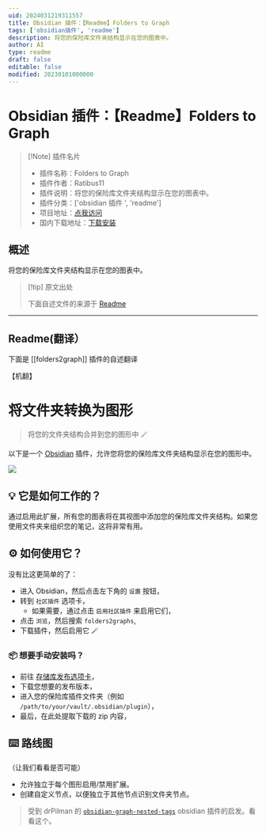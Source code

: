 ```yaml
---
uid: 2024031219311557
title: Obsidian 插件：【Readme】Folders to Graph
tags: ['obsidian插件', 'readme']
description: 将您的保险库文件夹结构显示在您的图表中。
author: AI
type: readme
draft: false
editable: false
modified: 20230101000000
---
```


# Obsidian 插件：【Readme】Folders to Graph

> [!Note] 插件名片
> - 插件名称：Folders to Graph
> - 插件作者：Ratibus11
> - 插件说明：将您的保险库文件夹结构显示在您的图表中。
> - 插件分类：['obsidian 插件 ', 'readme']
> - 项目地址：[点我访问](https://github.com/Ratibus11/folders2graph)
> - 国内下载地址：[下载安装](https://pkmer.cn/products/plugin/pluginMarket/?folders2graph)

## 概述

将您的保险库文件夹结构显示在您的图表中。

> [!tip] 原文出处
>
>下面自述文件的来源于 [Readme](https://ghproxy.net/https://raw.githubusercontent.com/Ratibus11/folders2graph/master/README.md)

---

## Readme(翻译）

下面是 [[folders2graph]] 插件的自述翻译

【机翻】

# 将文件夹转换为图形

> 将您的文件夹结构合并到您的图形中 :magic_wand:

以下是一个 [Obsidian](https://obsidian.md) 插件，允许您将您的保险库文件夹结构显示在您的图形中。

![](https://cdn.pkmer.cn/covers/folders2graph_2_0.png!pkmer)

## :bulb: 它是如何工作的？

通过启用此扩展，所有您的图表将在其视图中添加您的保险库文件夹结构。如果您使用文件夹来组织您的笔记，这将非常有用。

## :gear: 如何使用它？

没有比这更简单的了：

- 进入 Obsidian，然后点击左下角的 `设置` 按钮，
- 转到 `社区插件` 选项卡，
    - 如果需要，通过点击 `启用社区插件` 来启用它们，
- 点击 `浏览`，然后搜索 `folders2graphs`,
- 下载插件，然后启用它 :magic_wand:

### :package: 想要手动安装吗？

- 前往 [存储库发布选项卡](https://github.com/Ratibus11/folders2graph/releases)，
- 下载您想要的发布版本，
- 进入您的保险库插件文件夹（例如 `/path/to/your/vault/.obsidian/plugin`），
- 最后，在此处提取下载的 zip 内容，

## :keyboard: 路线图

（让我们看看是否可能）

- 允许独立于每个图形启用/禁用扩展。
- 创建自定义节点，以便独立于其他节点识别文件夹节点。

> 受到 drPilman 的 [`obsidian-graph-nested-tags`](https://github.com/drPilman/obsidian-graph-nested-tags) obsidian 插件的启发。看看这个。